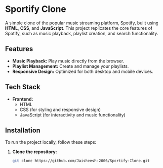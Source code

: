 # Sportify Clone

A simple clone of the popular music streaming platform, Spotify, built using **HTML**, **CSS**, and **JavaScript**. This project replicates the core features of Spotify, such as music playback, playlist creation, and search functionality.

## Features

- **Music Playback:** Play music directly from the browser.
- **Playlist Management:** Create and manage your playlists.
- **Responsive Design:** Optimized for both desktop and mobile devices.

## Tech Stack

- **Frontend:**
  - HTML
  - CSS (for styling and responsive design)
  - JavaScript (for interactivity and music functionality)

## Installation

To run the project locally, follow these steps:

1. **Clone the repository:**
   ```bash
   git clone https://github.com/Jaisheesh-2006/Sportify-Clone.git
